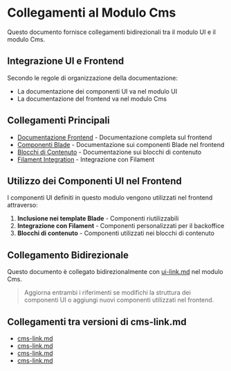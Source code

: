# Collegamenti al Modulo Cms

Questo documento fornisce collegamenti bidirezionali tra il modulo UI e il modulo Cms.

## Integrazione UI e Frontend

Secondo le regole di organizzazione della documentazione:
- La documentazione dei componenti UI va nel modulo UI
- La documentazione del frontend va nel modulo Cms

## Collegamenti Principali

- [Documentazione Frontend](../../Cms/docs/frontoffice.md) - Documentazione completa sul frontend
- [Componenti Blade](../../Cms/docs/components.md) - Documentazione sui componenti Blade nel frontend
- [Blocchi di Contenuto](../../Cms/docs/blocks.md) - Documentazione sui blocchi di contenuto
- [Filament Integration](../../Cms/docs/filament.md) - Integrazione con Filament

## Utilizzo dei Componenti UI nel Frontend

I componenti UI definiti in questo modulo vengono utilizzati nel frontend attraverso:

1. **Inclusione nei template Blade** - Componenti riutilizzabili
2. **Integrazione con Filament** - Componenti personalizzati per il backoffice
3. **Blocchi di contenuto** - Componenti utilizzati nei blocchi di contenuto

## Collegamento Bidirezionale

Questo documento è collegato bidirezionalmente con [ui-link.md](../../Cms/docs/ui-link.md) nel modulo Cms.

> Aggiorna entrambi i riferimenti se modifichi la struttura dei componenti UI o aggiungi nuovi componenti utilizzati nel frontend.

## Collegamenti tra versioni di cms-link.md
* [cms-link.md](../../../Xot/docs/cms-link.md)
* [cms-link.md](../../../User/docs/cms-link.md)
* [cms-link.md](../../../UI/docs/cms-link.md)
* [cms-link.md](../../../Lang/docs/cms-link.md)

